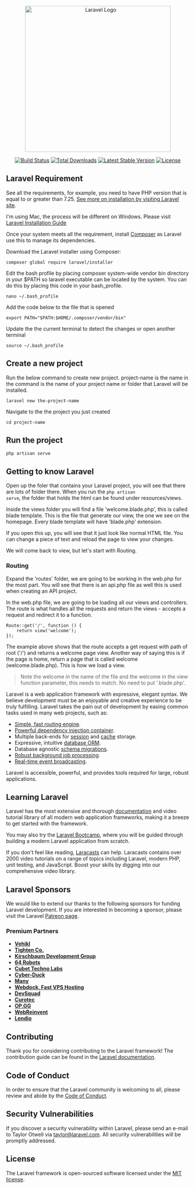 <p align="center"><a href="https://laravel.com" target="_blank"><img src="https://raw.githubusercontent.com/laravel/art/master/logo-lockup/5%20SVG/2%20CMYK/1%20Full%20Color/laravel-logolockup-cmyk-red.svg" width="400" alt="Laravel Logo"></a></p>

<p align="center">
<a href="https://travis-ci.org/laravel/framework"><img src="https://travis-ci.org/laravel/framework.svg" alt="Build Status"></a>
<a href="https://packagist.org/packages/laravel/framework"><img src="https://img.shields.io/packagist/dt/laravel/framework" alt="Total Downloads"></a>
<a href="https://packagist.org/packages/laravel/framework"><img src="https://img.shields.io/packagist/v/laravel/framework" alt="Latest Stable Version"></a>
<a href="https://packagist.org/packages/laravel/framework"><img src="https://img.shields.io/packagist/l/laravel/framework" alt="License"></a>
</p>

## Laravel Requirement

See all the requirements, for example, you need to have PHP version that is equal to or greater than 7.25. [See more on installation by visiting Laravel site](https://laravel.com/docs/7.x/installation).

I'm using Mac, the process will be different on Windows. Please visit [Laravel Installation Guide](https://laravel.com/docs/8.x/installation#installation-via-composer)

Once your system meets all the requirement, install [Composer](https://getcomposer.org/) as Laravel use this to manage its dependencies. 
 

Download the Laravel installer using Composer:

```
composer global require laravel/installer
```

Edit the bash profile by placing composer system-wide vendor bin directory in your $PATH so laravel executable can be located by the system. You can do this by placing this code in your bash_profile.

```
nano ~/.bash_profile
```

Add the code below to the file that is opened

```
export PATH="$PATH:$HOME/.composer/vendor/bin"
```

Update the the current terminal to detect the changes or open another terminal

```
source ~/.bash_profile
```


## Create a new project
Run the below command to create new project. project-name is the name in the command is the name of your project name or folder that Laravel will be installed.

```
laravel new the-project-name
```
Navigate to the the project you just created
```
cd project-name
```

## Run the project
```
php artisan serve
```

## Getting to know Laravel

Open up the foler that contains your Laravel project, you will see that there are lots of folder there. When you run the <code>php artisan serve</code>, the folder that holds the html can be found under resources/views.

Inside the views folder you will find a file 'welcome.blade.php', this is called blade template. This is the file that generate our view, the one we see on the homepage. Every blade template will have 'blade.php' extension. 

If you open this up, you will see that it just look like normal HTML file. You can change a piece of text and reload the page to view your changes. 

We will come back to view, but let's start with Routing.

### Routing
Expand the 'routes' folder, we are going to be working in the web.php for the most part. You will see that there is an api.php file as well this is used when creating an API project.

In the web.php file, we are going to be loading all our views and controllers. The route is what handles all the requests and return the views - accepts a request and redirect it to a function. 

```
Route::get('/', function () {
    return view('welcome');
});
```

The example above shows that the route accepts a get request with path of root ('/') and returns a welcome page view. Another way of saying this is if the page is home, return a page that is called welcome (welcome.blade.php). This is how we load a view.
> Note the welcome in the name of the file and the welcome in the view function parameter, this needs to match. No need to put '.blade.php'. 


Laravel is a web application framework with expressive, elegant syntax. We believe development must be an enjoyable and creative experience to be truly fulfilling. Laravel takes the pain out of development by easing common tasks used in many web projects, such as:

- [Simple, fast routing engine](https://laravel.com/docs/routing).
- [Powerful dependency injection container](https://laravel.com/docs/container).
- Multiple back-ends for [session](https://laravel.com/docs/session) and [cache](https://laravel.com/docs/cache) storage.
- Expressive, intuitive [database ORM](https://laravel.com/docs/eloquent).
- Database agnostic [schema migrations](https://laravel.com/docs/migrations).
- [Robust background job processing](https://laravel.com/docs/queues).
- [Real-time event broadcasting](https://laravel.com/docs/broadcasting).

Laravel is accessible, powerful, and provides tools required for large, robust applications.

## Learning Laravel

Laravel has the most extensive and thorough [documentation](https://laravel.com/docs) and video tutorial library of all modern web application frameworks, making it a breeze to get started with the framework.

You may also try the [Laravel Bootcamp](https://bootcamp.laravel.com), where you will be guided through building a modern Laravel application from scratch.

If you don't feel like reading, [Laracasts](https://laracasts.com) can help. Laracasts contains over 2000 video tutorials on a range of topics including Laravel, modern PHP, unit testing, and JavaScript. Boost your skills by digging into our comprehensive video library.

## Laravel Sponsors

We would like to extend our thanks to the following sponsors for funding Laravel development. If you are interested in becoming a sponsor, please visit the Laravel [Patreon page](https://patreon.com/taylorotwell).

### Premium Partners

- **[Vehikl](https://vehikl.com/)**
- **[Tighten Co.](https://tighten.co)**
- **[Kirschbaum Development Group](https://kirschbaumdevelopment.com)**
- **[64 Robots](https://64robots.com)**
- **[Cubet Techno Labs](https://cubettech.com)**
- **[Cyber-Duck](https://cyber-duck.co.uk)**
- **[Many](https://www.many.co.uk)**
- **[Webdock, Fast VPS Hosting](https://www.webdock.io/en)**
- **[DevSquad](https://devsquad.com)**
- **[Curotec](https://www.curotec.com/services/technologies/laravel/)**
- **[OP.GG](https://op.gg)**
- **[WebReinvent](https://webreinvent.com/?utm_source=laravel&utm_medium=github&utm_campaign=patreon-sponsors)**
- **[Lendio](https://lendio.com)**

## Contributing

Thank you for considering contributing to the Laravel framework! The contribution guide can be found in the [Laravel documentation](https://laravel.com/docs/contributions).

## Code of Conduct

In order to ensure that the Laravel community is welcoming to all, please review and abide by the [Code of Conduct](https://laravel.com/docs/contributions#code-of-conduct).

## Security Vulnerabilities

If you discover a security vulnerability within Laravel, please send an e-mail to Taylor Otwell via [taylor@laravel.com](mailto:taylor@laravel.com). All security vulnerabilities will be promptly addressed.

## License

The Laravel framework is open-sourced software licensed under the [MIT license](https://opensource.org/licenses/MIT).
